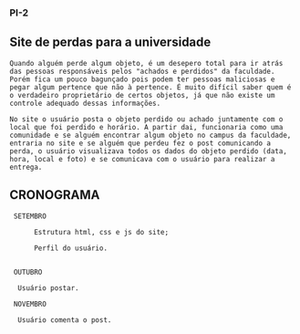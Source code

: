 ### PI-2


	
##	Site de perdas para a universidade 
	
	Quando alguém perde algum objeto, é um desepero total para ir atrás das pessoas responsáveis pelos "achados e perdidos" da faculdade. Porém fica um pouco bagunçado pois podem ter pessoas maliciosas e pegar algum pertence que não à pertence. É muito difícil saber quem é o verdadeiro proprietário de certos objetos, já que não existe um controle adequado dessas informações.
	
	No site o usuário posta o objeto perdido ou achado juntamente com o local que foi perdido e horário. A partir dai, funcionaria como uma comunidade e se alguém encontrar algum objeto no campus da faculdade, entraria no site e se alguém que perdeu fez o post comunicando a perda, o usuário visualizava todos os dados do objeto perdido (data, hora, local e foto) e se comunicava com o usuário para realizar a entrega.


##	 CRONOGRAMA
	
	 SETEMBRO
		
          Estrutura html, css e js do site;

          Perfil do usuário.
		
		
	 OUTUBRO
		
	  Usuário postar.

	 NOVEMBRO
		
	  Usuário comenta o post.
